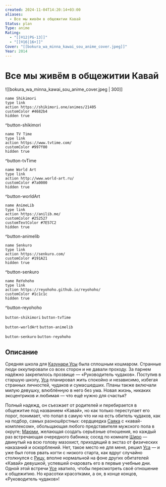 ```yaml
---
created: 2024-11-04T14:20:14+03:00
aliases:
  - Все мы живём в общежитии Кавай
Status: plan
Type: anime
Rating:
  - "[[®️12|PG-13]]"
  - "[[®️16|16+]]"
Cover: "[[bokura_wa_minna_kawai_sou_anime_cover.jpeg]]"
Year: 2014
---
```


# Все мы живём в общежитии Кавай

![[bokura_wa_minna_kawai_sou_anime_cover.jpeg | 300]]

```button
name Shikimori
type link
action https://shikimori.one/animes/21405
customColor #4682b4
hidden true
```
^button-shikimori

```button
name TV Time
type link
action https://www.tvtime.com/
customColor #997f00
hidden true
```
^button-tvTime

```button
name World Art
type link
action http://www.world-art.ru/
customColor #7a0000
hidden true
```
^button-worldArt

```button
name AnimeLib
type link
action https://anilib.me/
customColor #252527
customTextColor #7E57C2
hidden true
```
^button-animelib

```button
name Senkuro
type link
action https://senkuro.com/
customColor #191A21
hidden true
```
^button-senkuro

```button
name ReYohoho
type link
action https://reyohoho.github.io/reyohoho/
customColor #1c1c1c
hidden true
```
^button-reyohoho

`button-shikimori` `button-tvTime`

`button-worldArt` `button-animelib`

`button-senkuro` `button-reyohoho`

## Описание

Средняя школа для [Казунари Усы](https://shikimori.one/characters/95627-kazunari-usa) была сплошным кошмаром. Странные люди оккупировали со всех сторон и не давали проходу. За парнем надёжно закрепилось прозвище — «Руководитель чудаков». Поступив в старшую школу, [Уса](https://shikimori.one/characters/95627-kazunari-usa) планировал жить спокойно и независимо, избегая странных личностей, чудаков и сумасшедших. Планы также включали милую девушку, влюблённую в него без ума. Новая жизнь, никаких эксцентриков и любимая — что ещё нужно для счастья?

Полный надежд, он съезжает от родителей и перебирается в общежитие под названием «Кавай», но как только переступает его порог, понимает, что попал в самую что ни на есть обитель чудаков, как на подбор, самых разношёрстных: сердцеедка [Саяка](https://shikimori.one/characters/95635-sayaka-watanabe) с «кавай-комплексом», обольщающая любого представителя мужского пола в округе; [Маюми](https://shikimori.one/characters/95633-mayumi-nishikino), желающая создать серьёзные отношения, но каждый раз встречающая очередного бабника; сосед по комнате [Широ](https://shikimori.one/characters/z95629-shizuru-shirosaki) — двинутый на всю голову мазохист, приходящий в экстаз от физических наказаний и оскорблений. Нет, такое место не для меня, решил [Уса](https://shikimori.one/characters/95627-kazunari-usa) — и уже был готов рвать когти с низкого старта, как вдруг случайно столкнулся с [Рицу](https://shikimori.one/characters/87505-ritsu-kawai), вполне нормальной на фоне других обитателей «Кавай» девушкой, успевшей очаровать его в первые учебные дни. Одной этой встречи [Усе](https://shikimori.one/characters/95627-kazunari-usa) хватило, чтобы пересмотреть своё отношение к общежитию. Но красотки красотками, а он, в конце концов, «Руководитель чудаков»!
